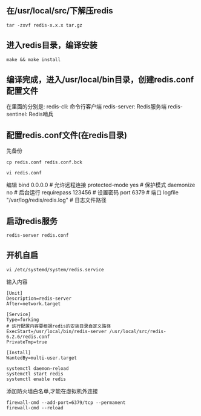 ## 在/usr/local/src/下解压redis

```linux
tar -zxvf redis-x.x.x tar.gz
```

## 进入redis目录，编译安装
```linux
make && make install
```

## 编译完成，进入/usr/local/bin目录，创建redis.conf配置文件
在里面的分别是:
redis-cli: 命令行客户端
redis-server: Redis服务端
redis-sentinel: Redis哨兵

## 配置redis.conf文件(在redis目录)
先备份
```linux
cp redis.conf redis.conf.bck

vi redis.conf
```
编辑
bind 0.0.0.0 # 允许远程连接
protected-mode yes # 保护模式
daemonize no # 后台运行
requirepass 123456 # 设置密码
port 6379 # 端口
logfile "/var/log/redis/redis.log" # 日志文件路径


## 启动redis服务
```linux
redis-server redis.conf
```

## 开机自启
```linux
vi /etc/systemd/system/redis.service
```
输入内容
```vim
[Unit]
Description=redis-server
After=network.target

[Service]
Type=forking
# 这行配置内容要根据redis的安装目录自定义路径
ExecStart=/usr/local/bin/redis-server /usr/local/src/redis-6.2.6/redis.conf
PrivateTmp=true

[Install]
WantedBy=multi-user.target
```

```linux
systemctl daemon-reload
systemctl start redis
systemctl enable redis
```
添加防火墙白名单,才能在虚拟机外连接
```linux
firewall-cmd --add-port=6379/tcp --permanent
firewall-cmd --reload
```





